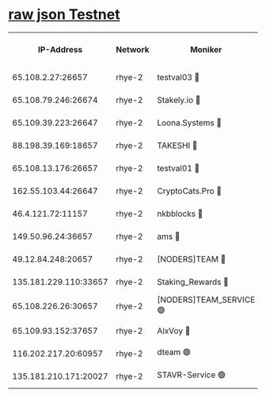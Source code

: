 
[raw json Testnet](https://rpc-check.quickt.stavr.tech/quickt/rpc-quickt-result.json)
=


<table><tr><th>IP-Address</th><th>Network</th><th>Moniker</th><th>Latest Block Height</th><th>Earliest Block Height</th><th>Catching Up</th><th>Tx Index</th><th>Voting Power</th><th>Scan Time</th></tr><tr><td>65.108.2.27:26657</td><td>rhye-2</td><td>testval03 🔴</td><td>1413829</td><td>1</td><td>False</td><td>on</td><td>11002050</td><td>2024-03-25T12:30:27.806511639UTC</td></tr><tr><td>65.108.79.246:26674</td><td>rhye-2</td><td>Stakely.io 🔴</td><td>1413829</td><td>1</td><td>False</td><td>on</td><td>10010</td><td>2024-03-25T12:30:28.125988705UTC</td></tr><tr><td>65.109.39.223:26647</td><td>rhye-2</td><td>Loona.Systems 🔴</td><td>1413830</td><td>1</td><td>False</td><td>off</td><td>86949</td><td>2024-03-25T12:30:33.086246973UTC</td></tr><tr><td>88.198.39.169:18657</td><td>rhye-2</td><td>TAKESHI 🔴</td><td>1413830</td><td>1</td><td>False</td><td>off</td><td>40542</td><td>2024-03-25T12:30:33.604841143UTC</td></tr><tr><td>65.108.13.176:26657</td><td>rhye-2</td><td>testval01 🔴</td><td>1413830</td><td>1</td><td>False</td><td>on</td><td>13082010</td><td>2024-03-25T12:30:34.253791382UTC</td></tr><tr><td>162.55.103.44:26647</td><td>rhye-2</td><td>CryptoCats.Pro 🔴</td><td>1413835</td><td>1</td><td>False</td><td>off</td><td>9999</td><td>2024-03-25T12:31:01.919882743UTC</td></tr><tr><td>46.4.121.72:11157</td><td>rhye-2</td><td>nkbblocks 🔴</td><td>1413827</td><td>70101</td><td>False</td><td>off</td><td>81084</td><td>2024-03-25T12:30:20.988136060UTC</td></tr><tr><td>149.50.96.24:36657</td><td>rhye-2</td><td>ams 🔴</td><td>1366700</td><td>133501</td><td>False</td><td>on</td><td>10732</td><td>2024-03-25T12:30:47.387534363UTC</td></tr><tr><td>49.12.84.248:20657</td><td>rhye-2</td><td>[NODERS]TEAM 🔴</td><td>1413832</td><td>146001</td><td>False</td><td>on</td><td>59690</td><td>2024-03-25T12:30:45.000461254UTC</td></tr><tr><td>135.181.229.110:33657</td><td>rhye-2</td><td>Staking_Rewards 🔴</td><td>1413830</td><td>149101</td><td>False</td><td>on</td><td>9900</td><td>2024-03-25T12:30:33.392272184UTC</td></tr><tr><td>65.108.226.26:30657</td><td>rhye-2</td><td>[NODERS]TEAM_SERVICE 🟢</td><td>1413830</td><td>241501</td><td>False</td><td>on</td><td>0</td><td>2024-03-25T12:30:33.931544312UTC</td></tr><tr><td>65.109.93.152:37657</td><td>rhye-2</td><td>AlxVoy 🔴</td><td>1413828</td><td>315173</td><td>False</td><td>on</td><td>150351</td><td>2024-03-25T12:30:25.444923738UTC</td></tr><tr><td>116.202.217.20:60957</td><td>rhye-2</td><td>dteam 🟢</td><td>1413829</td><td>1334001</td><td>False</td><td>on</td><td>0</td><td>2024-03-25T12:30:30.703224237UTC</td></tr><tr><td>135.181.210.171:20027</td><td>rhye-2</td><td>STAVR-Service 🟢</td><td>1413831</td><td>1410001</td><td>False</td><td>on</td><td>0</td><td>2024-03-25T12:30:42.713603618UTC</td></tr></table>